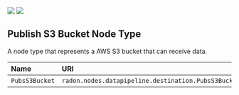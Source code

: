 ![](https://img.shields.io/badge/Status:-RELEASED-green)
![](https://img.shields.io/badge/%20-DEPLOYABLE-blueviolet)

## Publish S3 Bucket Node Type

A node type that represents a AWS S3 bucket that can receive data.

| Name | URI | Version | Derived From |
|:---- |:--- |:------- |:------------ |
| `PubsS3Bucket` | `radon.nodes.datapipeline.destination.PubsS3Bucket` | 1.0.0 | `radon.nodes.datapipeline.destination.PublishRemote` |
